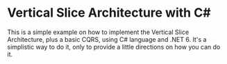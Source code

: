 # Vertical Slice Architecture with C#


This is a simple example on how to implement the Vertical Slice Architecture,
plus a basic CQRS, using C# language and .NET 6. It's a simplistic way to do it, only
to provide a little directions on how you can do it.
